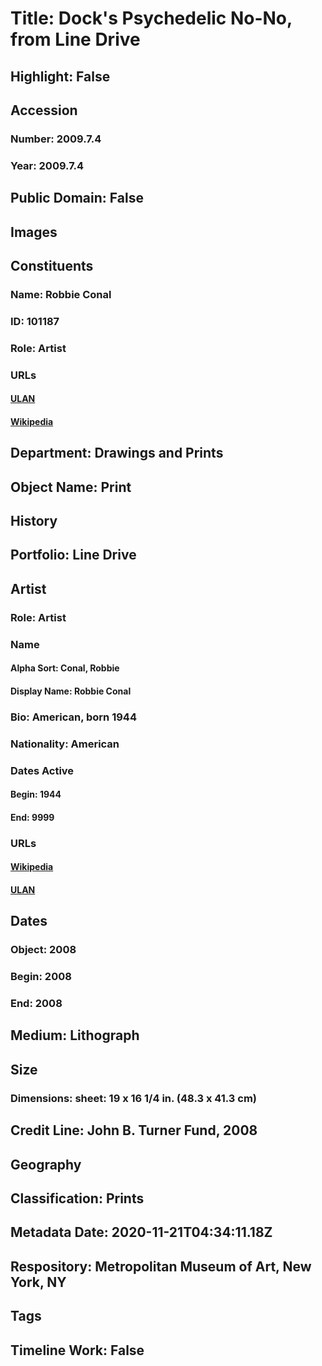 # Title: Dock's Psychedelic No-No, from Line Drive
## Highlight: False
## Accession
### Number: 2009.7.4
### Year: 2009.7.4
## Public Domain: False
## Images
## Constituents
### Name: Robbie Conal
### ID: 101187
### Role: Artist
### URLs
#### [ULAN](http://vocab.getty.edu/page/ulan/500345206)
#### [Wikipedia](https://www.wikidata.org/wiki/Q3434277)
## Department: Drawings and Prints
## Object Name: Print
## History
## Portfolio: Line Drive
## Artist
### Role: Artist
### Name
#### Alpha Sort: Conal, Robbie
#### Display Name: Robbie Conal
### Bio: American, born 1944
### Nationality: American
### Dates Active
#### Begin: 1944
#### End: 9999
### URLs
#### [Wikipedia](https://www.wikidata.org/wiki/Q3434277)
#### [ULAN](http://vocab.getty.edu/page/ulan/500345206)
## Dates
### Object: 2008
### Begin: 2008
### End: 2008
## Medium: Lithograph
## Size
### Dimensions: sheet: 19 x 16 1/4 in. (48.3 x 41.3 cm)
## Credit Line: John B. Turner Fund, 2008
## Geography
## Classification: Prints
## Metadata Date: 2020-11-21T04:34:11.18Z
## Respository: Metropolitan Museum of Art, New York, NY
## Tags
## Timeline Work: False